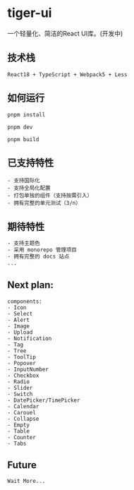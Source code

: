 # tiger-ui
一个轻量化、简洁的React UI库。(开发中)

## 技术栈
```shell
React18 + TypeScript + Webpack5 + Less
```

## 如何运行
``` shell
pnpm install

pnpm dev

pnpm build
```

## 已支持特性
```text
- 支持国际化
- 支持全局化配置
- 打包单独的组件（支持按需引入）
- 拥有完整的单元测试（3/n）
```

## 期待特性
```txt
- 支持主题色
- 采用 monorepo 管理项目
- 拥有完整的 docs 站点
...
```

## Next plan:
```shell
components:
- Icon
- Select
- Alert
- Image
- Upload
- Notification
- Tag
- Tree
- ToolTip
- Popover
- InputNumber
- Checkbox
- Radio
- Slider
- Switch
- DatePicker/TimePicker
- Calendar
- Carouel
- Collapse
- Empty
- Table
- Counter
- Tabs
```

## Future
```shell
Wait More...
```
